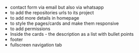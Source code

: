 - contact form via email but also via whatsapp
- to add the repositories urls to its project
- to add more details in homepage
- to style the pages/cards and make them responsive
- to add permissions
- Inside the cards - the description as a list with bullet points
- footer
- fullscreen navigation tab

